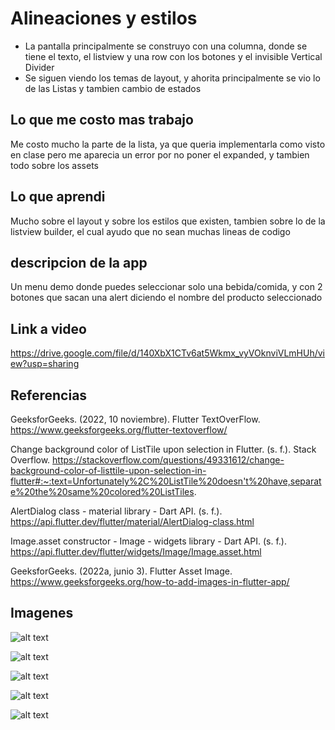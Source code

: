 # Alineaciones y estilos

- La pantalla principalmente se construyo con una columna, donde se tiene el texto, el listview y una row con los botones y el invisible Vertical Divider
- Se siguen viendo los temas de layout, y ahorita principalmente se vio lo de las Listas y tambien cambio de estados

## Lo que me costo mas trabajo
Me costo mucho la parte de la lista, ya que queria implementarla como visto en clase pero me aparecia un error por no poner el expanded, y tambien todo sobre los assets

## Lo que aprendi
Mucho sobre el layout y sobre los estilos que existen, tambien sobre lo de la listview builder, el cual ayudo que no sean muchas lineas de codigo

## descripcion de la app
Un menu demo donde puedes seleccionar solo una bebida/comida, y con 2 botones que sacan una alert diciendo el nombre del producto seleccionado

## Link a video
https://drive.google.com/file/d/140XbX1CTv6at5Wkmx_vyVOknviVLmHUh/view?usp=sharing


## Referencias
GeeksforGeeks. (2022, 10 noviembre). Flutter TextOverFlow. https://www.geeksforgeeks.org/flutter-textoverflow/ 

Change background color of ListTile upon selection in Flutter. (s. f.). Stack Overflow. https://stackoverflow.com/questions/49331612/change-background-color-of-listtile-upon-selection-in-flutter#:~:text=Unfortunately%2C%20ListTile%20doesn't%20have,separate%20the%20same%20colored%20ListTiles.

AlertDialog class - material library - Dart API. (s. f.). https://api.flutter.dev/flutter/material/AlertDialog-class.html

Image.asset constructor - Image - widgets library - Dart API. (s. f.). https://api.flutter.dev/flutter/widgets/Image/Image.asset.html

GeeksforGeeks. (2022a, junio 3). Flutter Asset Image. https://www.geeksforgeeks.org/how-to-add-images-in-flutter-app/

## Imagenes

![alt text](./images/imagen1.png)

![alt text](./images/imagen2.png)

![alt text](./images/imagen3.png)

![alt text](./images/imagen4.png)

![alt text](./images/imagen5.png)
